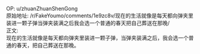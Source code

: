 
OP: u/zhuanZhuanShenGong  
原始地址: /r/FakeYoumo/comments/1e9zc8v/现在的生活就像是每天都向弹夹里装进一颗子弹当弹夹装满之后我会选一个普通的春天把自己葬送在那晚/  
正文:  
现在的生活就像是每天都向弹夹里装进一颗子弹，当弹夹装满之后，我会选一个普通的春天，把自己葬送在那晚。  

